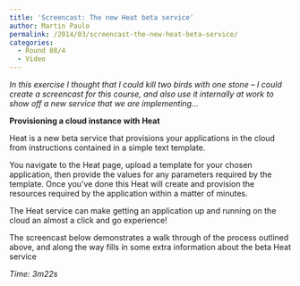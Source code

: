 ```yaml
---
title: 'Screencast: The new Heat beta service'
author: Martin Paulo
permalink: /2014/03/screencast-the-new-heat-beta-service/
categories:
  - Round 08/4
  - Video
---
```

*In this exercise I thought that I could kill two birds with one stone &#8211; I could create a screencast for this course, and also use it internally at work to show off a new service that we are implementing&#8230;*

**Provisioning a cloud instance with Heat**

Heat is a new beta service that provisions your applications in the cloud from instructions contained in a simple text template.

You navigate to the Heat page, upload a template for your chosen application, then provide the values for any parameters required by the template. Once you&#8217;ve done this Heat will create and provision the resources required by the application within a matter of minutes.

The Heat service can make getting an application up and running on the cloud an almost a click and go experience!

The screencast below demonstrates a walk through of the process outlined above, and along the way fills in some extra information about the beta Heat service

*Time: 3m22s*
